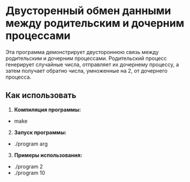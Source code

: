 # Двусторенный обмен данными между родительским и дочерним процессами

Эта программа демонстрирует двустороннюю связь между родительским и дочерним процессами. Родительский процесс генерирует случайные числа, отправляет их дочернему процессу, а затем получает обратно числа, умноженные на 2, от дочернего процесса. 

## Как использовать  

1. **Компиляция программы:**  
- make  

2. **Запуск программы:**  
- ./program arg  

3. **Примеры использования:**  
- ./program 2  
- ./program 10  
